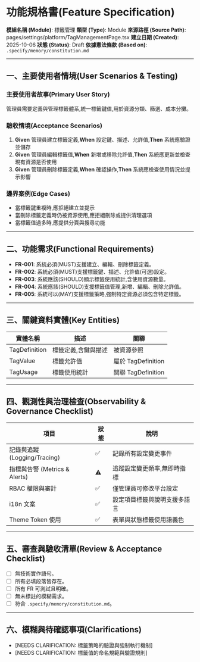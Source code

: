 # 功能規格書(Feature Specification)

**模組名稱 (Module)**: 標籤管理
**類型 (Type)**: Module
**來源路徑 (Source Path)**: pages/settings/platform/TagManagementPage.tsx
**建立日期 (Created)**: 2025-10-06
**狀態 (Status)**: Draft
**依據憲法條款 (Based on)**: `.specify/memory/constitution.md`

---

## 一、主要使用者情境(User Scenarios & Testing)

### 主要使用者故事(Primary User Story)
管理員需要定義與管理標籤體系,統一標籤鍵值,用於資源分類、篩選、成本分攤。

### 驗收情境(Acceptance Scenarios)
1. **Given** 管理員建立標籤定義,**When** 設定鍵、描述、允許值,**Then** 系統應驗證並儲存
2. **Given** 管理員編輯標籤值,**When** 新增或移除允許值,**Then** 系統應更新並檢查現有資源是否使用
3. **Given** 管理員刪除標籤定義,**When** 確認操作,**Then** 系統應檢查使用情況並提示影響

### 邊界案例(Edge Cases)
- 當標籤鍵重複時,應拒絕建立並提示
- 當刪除標籤定義時仍被資源使用,應拒絕刪除或提供清理選項
- 當標籤值過多時,應提供分頁與搜尋功能

---

## 二、功能需求(Functional Requirements)

- **FR-001**: 系統必須(MUST)支援建立、編輯、刪除標籤定義。
- **FR-002**: 系統必須(MUST)支援標籤鍵、描述、允許值(可選)設定。
- **FR-003**: 系統應該(SHOULD)顯示標籤使用統計,含使用資源數量。
- **FR-004**: 系統應該(SHOULD)支援標籤值管理,新增、編輯、刪除允許值。
- **FR-005**: 系統可以(MAY)支援標籤策略,強制特定資源必須包含特定標籤。

---

## 三、關鍵資料實體(Key Entities)
| 實體名稱 | 描述 | 關聯 |
|-----------|------|------|
| TagDefinition | 標籤定義,含鍵與描述 | 被資源參照 |
| TagValue | 標籤允許值 | 屬於 TagDefinition |
| TagUsage | 標籤使用統計 | 關聯 TagDefinition |

---

## 四、觀測性與治理檢查(Observability & Governance Checklist)

| 項目 | 狀態 | 說明 |
|------|------|------|
| 記錄與追蹤 (Logging/Tracing) | ✅ | 記錄所有設定變更事件 |
| 指標與告警 (Metrics & Alerts) | ⚠️ | 追蹤設定變更頻率,無即時指標 |
| RBAC 權限與審計 | ✅ | 僅管理員可修改平台設定 |
| i18n 文案 | ✅ | 設定項目標籤與說明支援多語言 |
| Theme Token 使用 | ✅ | 表單與狀態標籤使用語義色 |

---

## 五、審查與驗收清單(Review & Acceptance Checklist)

- [ ] 無技術實作語句。
- [ ] 所有必填段落皆存在。
- [ ] 所有 FR 可測試且明確。
- [ ] 無未標註的模糊需求。
- [ ] 符合 `.specify/memory/constitution.md`。

---

## 六、模糊與待確認事項(Clarifications)

- [NEEDS CLARIFICATION: 標籤策略的驗證與強制執行機制]
- [NEEDS CLARIFICATION: 標籤值的命名規範與驗證規則]

